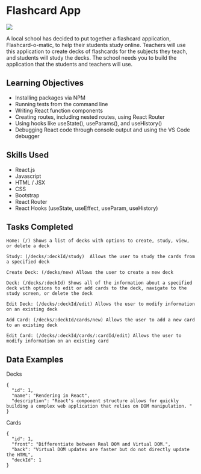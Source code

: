 # Flashcard App

<img src="https://christopherjsoriano.vercel.app/assets/img/portfolio/flashcard-o-matic.png" >

A local school has decided to put together a flashcard application, Flashcard-o-matic, to help their students study online. Teachers will use this application to create decks of flashcards for the subjects they teach, and students will study the decks. The school needs you to build the application that the students and teachers will use.


## Learning Objectives

- Installing packages via NPM
- Running tests from the command line
- Writing React function components
- Creating routes, including nested routes, using React Router
- Using hooks like useState(), useParams(), and useHistory()
- Debugging React code through console output and using the VS Code debugger


## Skills Used

- React.js
- Javascript
- HTML / JSX
- CSS
- Bootstrap
- React Router
- React Hooks (useState, useEffect, useParam, useHistory)


## Tasks Completed

```
Home: (/) Shows a list of decks with options to create, study, view, or delete a deck
```
```
Study: (/decks/:deckId/study)  Allows the user to study the cards from a specified deck
```
```
Create Deck: (/decks/new) Allows the user to create a new deck
```
```
Deck: (/decks/:deckId) Shows all of the information about a specified deck with options to edit or add cards to the deck, navigate to the study screen, or delete the deck
```
```
Edit Deck: (/decks/:deckId/edit) Allows the user to modify information on an existing deck
```
```
Add Card: (/decks/:deckId/cards/new) Allows the user to add a new card to an existing deck
```
```
Edit Card: (/decks/:deckId/cards/:cardId/edit) Allows the user to modify information on an existing card
```

## Data Examples

Decks
```
{
  "id": 1,
  "name": "Rendering in React",
  "description": "React's component structure allows for quickly building a complex web application that relies on DOM manipulation. "
}
```

Cards
```
{
  "id": 1,
  "front": "Differentiate between Real DOM and Virtual DOM.",
  "back": "Virtual DOM updates are faster but do not directly update the HTML",
  "deckId": 1
}
```



